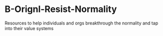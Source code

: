 # B-Orignl-Resist-Normality
Resources to help individuals and orgs breakthrough the normality and tap into their value systems
